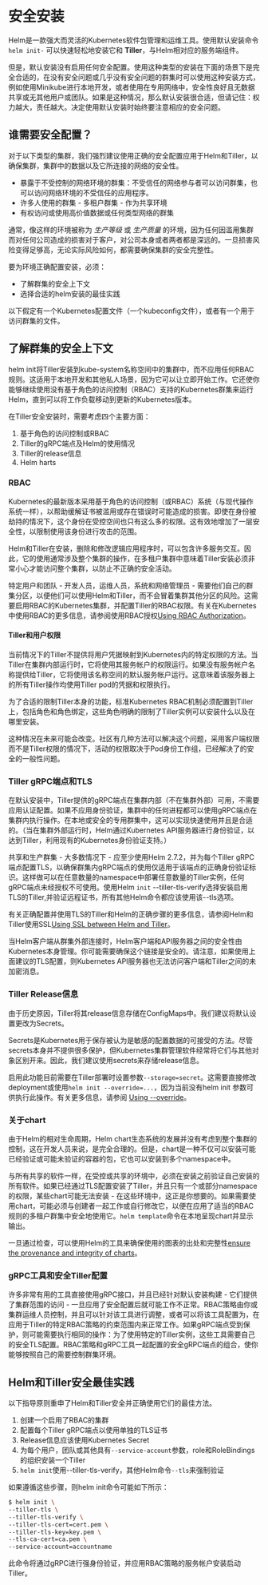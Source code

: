# 安全安装
Helm是一款强大而灵活的Kubernetes软件包管理和运维工具。使用默认安装命令`helm init-` 可以快速轻松地安装它和 **Tiller**，与Helm相对应的服务端组件。

但是，默认安装没有启用任何安全配置。使用这种类型的安装在下面的场景下是完全合适的，在没有安全问题或几乎没有安全问题的群集时可以使用这种安装方式，例如使用Minikube进行本地开发，或者使用在专用网络中，安全性良好且无数据共享或无其他用户或团队。如果是这种情况，那么默认安装很合适，但请记住：权力越大，责任越大。决定使用默认安装时始终要注意相应的安全问题。

## 谁需要安全配置？
对于以下类型的集群，我们强烈建议使用正确的安全配置应用于Helm和Tiller，以确保集群，集群中的数据以及它所连接的网络的安全性。

- 暴露于不受控制的网络环境的群集：不受信任的网络参与者可以访问群集，也可以访问网络环境的不受信任的应用程序。
- 许多人使用的群集 - 多租户群集 - 作为共享环境
- 有权访问或使用高价值数据或任何类型网络的群集

通常，像这样的环境被称为 _生产等级_ 或 _生产质量_ 的环境，因为任何因滥用集群而对任何公司造成的损害对于客户，对公司本身或者两者都是深远的。一旦损害风险变得足够高，无论实际风险如何，都需要确保集群的安全完整性。

要为环境正确配置安装，必须：

- 了解群集的安全上下文
- 选择合适的helm安装的最佳实践

以下假定有一个Kubernetes配置文件（一个kubeconfig文件），或者有一个用于访问群集的文件。

## 了解群集的安全上下文
helm init将Tiller安装到kube-system名称空间中的集群中，而不应用任何RBAC规则。这适用于本地开发和其他私人场景，因为它可以让立即开始工作。它还使你能够继续使用没有基于角色的访问控制（RBAC）支持的Kubernetes群集来运行Helm，直到可以将工作负载移动到更新的Kubernetes版本。

在Tiller安全安装时，需要考虑四个主要方面：

1. 基于角色的访问控制或RBAC
2. Tiller的gRPC端点及Helm的使用情况
3. Tiller的release信息
4. Helm harts

### RBAC
Kubernetes的最新版本采用基于角色的访问控制（或RBAC）系统（与现代操作系统一样），以帮助缓解证书被滥用或存在错误时可能造成的损害。即使在身份被劫持的情况下，这个身份在受控空间也只有这么多的权限。这有效地增加了一层安全性，以限制使用该身份进行攻击的范围。

Helm和Tiller在安装，删除和修改逻辑应用程序时，可以包含许多服务交互。因此，它的使用通常涉及整个集群的操作，在多租户集群中意味着Tiller安装必须非常小心才能访问整个集群，以防止不正确的安全活动。

特定用户和团队 - 开发人员，运维人员，系统和网络管理员 - 需要他们自己的群集分区，以便他们可以使用Helm和Tiller，而不会冒着集群其他分区的风险。这需要启用RBAC的Kubernetes集群，并配置Tiller的RBAC权限。有关在Kubernetes中使用RBAC的更多信息，请参阅使用RBAC授权[Using RBAC Authorization](rbac-zh_cn.md)。

#### Tiller和用户权限
当前情况下的Tiller不提供将用户凭据映射到Kubernetes内的特定权限的方法。当Tiller在集群内部运行时，它将使用其服务帐户的权限运行。如果没有服务帐户名称提供给Tiller，它将使用该名称空间的默认服务帐户运行。这意味着该服务器上的所有Tiller操作均使用Tiller pod的凭据和权限执行。

为了合适的限制Tiller本身的功能，标准Kubernetes RBAC机制必须配置到Tiller上，包括角色和角色绑定，这些角色明确的限制了Tiller实例可以安装什么以及在哪里安装。

这种情况在未来可能会改变。社区有几种方法可以解决这个问题，采用客户端权限而不是Tiller权限的情况下，活动的权限取决于Pod身份工作组，已经解决了的安全的一般性问题。

### Tiller gRPC端点和TLS
在默认安装中，Tiller提供的gRPC端点在集群内部（不在集群外部）可用，不需要应用认证配置。如果不应用身份验证，集群中的任何进程都可以使用gRPC端点在集群内执行操作。在本地或安全的专用群集中，这可以实现快速使用并且是合适的。（当在集群外部运行时，Helm通过Kubernetes API服务器进行身份验证，以达到Tiller，利用现有的Kubernetes身份验证支持。）

共享和生产群集 - 大多数情况下 - 应至少使用Helm 2.7.2，并为每个Tiller gRPC端点配置TLS，以确保群集内gRPC端点的使用仅适用于该端点的正确身份验证标识。这样做可以在任意数量的namespace中部署任意数量的Tiller实例，任何gRPC端点未经授权不可使用。使用Helm `init` --tiller-tls-verify选择安装启用TLS的Tiller,并验证远程证书，所有其他Helm命令都应该使用该--tls选项。

有关正确配置并使用TLS的Tiller和Helm的正确步骤的更多信息，请参阅Helm和Tiller使用SSL[Using SSL between Helm and Tiller](tiller_ssl.md)。

当Helm客户端从群集外部连接时，Helm客户端和API服务器之间的安全性由Kubernetes本身管理。你可能需要确保这个链接是安全的。请注意，如果使用上面建议的TLS配置，则Kubernetes API服务器也无法访问客户端和Tiller之间的未加密消息。

### Tiller Release信息
由于历史原因，Tiller将其release信息存储在ConfigMaps中。我们建议将默认设置更改为Secrets。

Secrets是Kubernetes用于保存被认为是敏感的配置数据的可接受的方法。尽管secrets本身并不提供很多保护，但Kubernetes集群管理软件经常将它们与其他对象区别开来。因此，我们建议使用secrets来存储release信息。

启用此功能目前需要在Tiller部署时设置参数`--storage=secret`。这需要直接修改deployment或使用`helm init --override=...`，因为当前没有helm init 参数可供执行此操作。有关更多信息，请参阅 [Using --override](install.md#using---override)。

### 关于chart
由于Helm的相对生命周期，Helm chart生态系统的发展并没有考虑到整个集群的控制，这在开发人员来说，是完全合理的。但是，chart是一种不仅可以安装可能已经验证或可能未验证的容器的包，它也可以安装到多个namespace中。

与所有共享的软件一样，在受控或共享的环境中，必须在安装之前验证自己安装的所有软件。如果已经通过TLS配置安装了Tiller，并且只有一个或部分namespace的权限，某些chart可能无法安装 - 在这些环境中，这正是你想要的。如果需要使用chart，可能必须与创建者一起工作或自行修改它，以便在应用了适当的RBAC规则的多租户群集中安全地使用它。`helm template`命令在本地呈现chart并显示输出。

一旦通过检查，可以使用Helm的工具来确保使用的图表的出处和完整性[ensure the provenance and integrity of charts](provenance.md)。

### gRPC工具和安全Tiller配置
许多非常有用的工具直接使用gRPC接口，并且已经针对默认安装构建 - 它们提供了集群范围的访问 - 一旦应用了安全配置后就可能工作不正常。RBAC策略由你或集群运维人员控制，并且可以针对该工具进行调整，或者可以将该工具配置为，在应用于Tiller的特定RBAC策略的约束范围内来正常工作。如果gRPC端点受到保护，则可能需要执行相同的操作：为了使用特定的Tiller实例，这些工具需要自己的安全TLS配置。RBAC策略和gRPC工具一起配置的安全gRPC端点的组合，使你能够按照自己的需要控制群集环境。

## Helm和Tiller安全最佳实践
以下指导原则重申了Helm和Tiller安全并正确使用它们的最佳方法。

1. 创建一个启用了RBAC的集群
2. 配置每个Tiller gRPC端点以使用单独的TLS证书
3. Release信息应该使用Kubernetes Secret
4. 为每个用户，团队或其他具有`--service-account`参数，role和RoleBindings的组织安装一个Tiller
5. `helm init`使用--tiller-tls-verify，其他Helm命令`--tls`来强制验证

如果遵循这些步骤，则helm init命令可能如下所示：

```bash
$ helm init \
--tiller-tls \
--tiller-tls-verify \
--tiller-tls-cert=cert.pem \
--tiller-tls-key=key.pem \
--tls-ca-cert=ca.pem \
--service-account=accountname
```

此命令将通过gRPC进行强身份验证，并应用RBAC策略的服务帐户安装启动Tiller。
